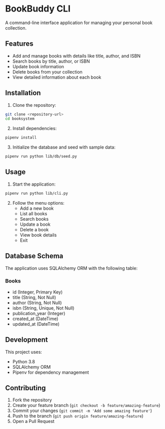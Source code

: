 # BookBuddy CLI

A command-line interface application for managing your personal book collection.

## Features

- Add and manage books with details like title, author, and ISBN
- Search books by title, author, or ISBN
- Update book information
- Delete books from your collection
- View detailed information about each book

## Installation

1. Clone the repository:
```bash
git clone <repository-url>
cd booksystem
```

2. Install dependencies:
```bash
pipenv install
```

3. Initialize the database and seed with sample data:
```bash
pipenv run python lib/db/seed.py
```

## Usage

1. Start the application:
```bash
pipenv run python lib/cli.py
```

2. Follow the menu options:
   - Add a new book
   - List all books
   - Search books
   - Update a book
   - Delete a book
   - View book details
   - Exit

## Database Schema

The application uses SQLAlchemy ORM with the following table:

### Books
- id (Integer, Primary Key)
- title (String, Not Null)
- author (String, Not Null)
- isbn (String, Unique, Not Null)
- publication_year (Integer)
- created_at (DateTime)
- updated_at (DateTime)

## Development

This project uses:
- Python 3.8
- SQLAlchemy ORM
- Pipenv for dependency management

## Contributing

1. Fork the repository
2. Create your feature branch (`git checkout -b feature/amazing-feature`)
3. Commit your changes (`git commit -m 'Add some amazing feature'`)
4. Push to the branch (`git push origin feature/amazing-feature`)
5. Open a Pull Request
